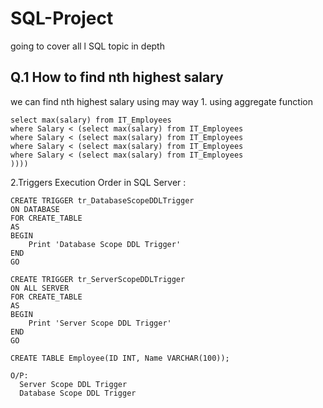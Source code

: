 # SQL-Project
going to cover all l SQL topic in depth


<h2>Q.1 How to find nth highest salary</h2>

<p dir="auto">
we can find nth highest salary using may way
1. using aggregate function

</p>
 
```
select max(salary) from IT_Employees 
where Salary < (select max(salary) from IT_Employees
where Salary < (select max(salary) from IT_Employees
where Salary < (select max(salary) from IT_Employees
where Salary < (select max(salary) from IT_Employees 
))))
```

2.Triggers Execution Order in SQL Server :
```
CREATE TRIGGER tr_DatabaseScopeDDLTrigger
ON DATABASE
FOR CREATE_TABLE
AS
BEGIN
    Print 'Database Scope DDL Trigger'
END
GO

CREATE TRIGGER tr_ServerScopeDDLTrigger
ON ALL SERVER
FOR CREATE_TABLE
AS
BEGIN
    Print 'Server Scope DDL Trigger'
END
GO

CREATE TABLE Employee(ID INT, Name VARCHAR(100));

O/P:
  Server Scope DDL Trigger
  Database Scope DDL Trigger
```
